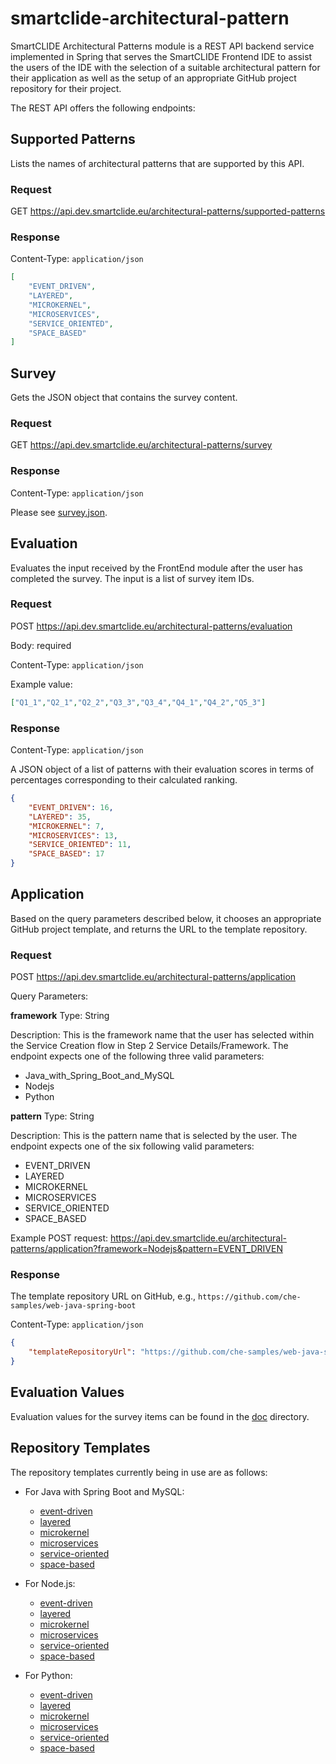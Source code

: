 # smartclide-architectural-pattern

SmartCLIDE Architectural Patterns module is a REST API backend service implemented in Spring that serves the SmartCLIDE Frontend IDE to assist the users of the IDE with the selection of a suitable architectural pattern for their application as well as the setup of an appropriate GitHub project repository for their project.

The REST API offers the following endpoints:

## Supported Patterns

Lists the names of architectural patterns that are supported by this API.

### Request

GET https://api.dev.smartclide.eu/architectural-patterns/supported-patterns

### Response

Content-Type: `application/json`

```json
[
    "EVENT_DRIVEN",
    "LAYERED",
    "MICROKERNEL",
    "MICROSERVICES",
    "SERVICE_ORIENTED",
    "SPACE_BASED"
]
```

## Survey

Gets the JSON object that contains the survey content.

### Request

GET https://api.dev.smartclide.eu/architectural-patterns/survey

### Response

Content-Type: `application/json`

Please see [survey.json](src/main/resources/jsonfiles/survey.json).

## Evaluation

Evaluates the input received by the FrontEnd module after the user has completed the survey. The input is a list of survey item IDs.

### Request

POST https://api.dev.smartclide.eu/architectural-patterns/evaluation

Body: required

Content-Type: `application/json`

Example value:

```json
["Q1_1","Q2_1","Q2_2","Q3_3","Q3_4","Q4_1","Q4_2","Q5_3"]
```
 
### Response

Content-Type: `application/json`

A JSON object of a list of patterns with their evaluation scores in terms of percentages corresponding to their calculated ranking.

```json
{
    "EVENT_DRIVEN": 16, 
    "LAYERED": 35,
    "MICROKERNEL": 7,
    "MICROSERVICES": 13,
    "SERVICE_ORIENTED": 11,
    "SPACE_BASED": 17
}
```

## Application

Based on the query parameters described below, it chooses an appropriate GitHub project template, and returns the URL to the template repository.

### Request

POST  https://api.dev.smartclide.eu/architectural-patterns/application 

Query Parameters:

**framework**
Type: String

Description: This is the framework name that the user has selected within the Service Creation flow in Step 2 Service Details/Framework. The endpoint expects one of the following three valid parameters:

- Java_with_Spring_Boot_and_MySQL
- Nodejs
- Python

**pattern**
Type: String

Description: This is the pattern name that is selected by the user. The endpoint expects one of the six following valid parameters:

- EVENT_DRIVEN
- LAYERED
- MICROKERNEL
- MICROSERVICES
- SERVICE_ORIENTED 
- SPACE_BASED

Example POST request: https://api.dev.smartclide.eu/architectural-patterns/application?framework=Nodejs&pattern=EVENT_DRIVEN

### Response 

The template repository URL on GitHub, e.g., `https://github.com/che-samples/web-java-spring-boot`

Content-Type: `application/json`

```json
{
    "templateRepositoryUrl": "https://github.com/che-samples/web-java-spring-boot"
}
```
## Evaluation Values

Evaluation values for the survey items can be found in the [doc](./doc) directory.

## Repository Templates

The repository templates currently being in use are as follows:

- For Java with Spring Boot and MySQL:
  - [event-driven](https://github.com/horozal/event-driven-java-spring-boot-mysql)
  - [layered](https://github.com/horozal/layered-architecture-java-spring-boot-mysql)
  - [microkernel](https://github.com/horozal/microkernel-java-spring-boot-mysql)
  - [microservices](https://github.com/horozal/microservices-java-spring-boot-mysql)
  - [service-oriented](https://github.com/horozal/service-oriented-java-spring-boot-mysql)
  - [space-based](https://github.com/horozal/space-based-java-spring-boot-mysql)

- For Node.js:
  - [event-driven](https://github.com/horozal/event-driven-nodejs)
  - [layered](https://github.com/horozal/layered-architecture-nodejs)
  - [microkernel](https://github.com/horozal/microkernel-nodejs)
  - [microservices](https://github.com/horozal/microservices-nodejs)
  - [service-oriented](https://github.com/horozal/service-oriented-nodejs)
  - [space-based](https://github.com/horozal/space-based-nodejs)

- For Python:
  - [event-driven](https://github.com/horozal/event-driven-python)
  - [layered](https://github.com/horozal/layered-architecture-python)
  - [microkernel](https://github.com/horozal/microkernel-python)
  - [microservices](https://github.com/horozal/microservices-python)
  - [service-oriented](https://github.com/horozal/service-oriented-python)
  - [space-based](https://github.com/horozal/space-based-python)
